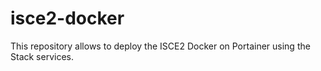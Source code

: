 # isce2-docker

This repository allows to deploy the ISCE2 Docker on Portainer using the Stack services. 
